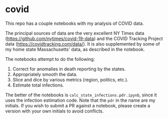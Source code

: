 # covid

This repo has a couple notebooks with my analysis of COVID data.

The principal sources of data are the very excellent NY Times data
(https://github.com/nytimes/covid-19-data) and the COVID Tracking
Project data (https://covidtracking.com/data/). It is also supplemented
by some of my home state Massachusetts' data, as described in the
notebook.

The notebooks attempt to do the following:
1. Correct for anomalies in death reporting by the states.
1. Appropriately smooth the data.
1. Slice and dice by various metrics (region, politics, etc.).
1. Estimate total infections.

The better of the notebooks is `calc_state_infections.pdr.ipynb`, since
it uses the infection estimation code. Note that the `pdr` in the name
are my initials. If you wish to submit a PR against a notebook, please
create a version with your own initials to avoid conflicts.

